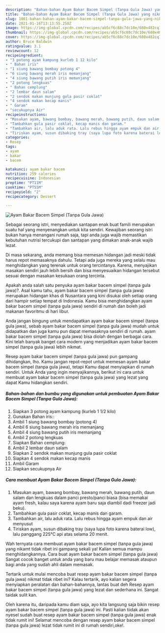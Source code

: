 ```yaml
---
description: "Bahan-bahan Ayam Bakar Bacem Simpel (Tanpa Gula Jawa) yang nikmat dan Mudah Dibuat"
title: "Bahan-bahan Ayam Bakar Bacem Simpel (Tanpa Gula Jawa) yang nikmat dan Mudah Dibuat"
slug: 1001-bahan-bahan-ayam-bakar-bacem-simpel-tanpa-gula-jawa-yang-nikmat-dan-mudah-dibuat
date: 2021-01-16T13:13:55.258Z
image: https://img-global.cpcdn.com/recipes/ab5cf6c88c7dc10e/680x482cq70/ayam-bakar-bacem-simpel-tanpa-gula-jawa-foto-resep-utama.jpg
thumbnail: https://img-global.cpcdn.com/recipes/ab5cf6c88c7dc10e/680x482cq70/ayam-bakar-bacem-simpel-tanpa-gula-jawa-foto-resep-utama.jpg
cover: https://img-global.cpcdn.com/recipes/ab5cf6c88c7dc10e/680x482cq70/ayam-bakar-bacem-simpel-tanpa-gula-jawa-foto-resep-utama.jpg
author: Bruce Baldwin
ratingvalue: 3.1
reviewcount: 12
recipeingredient:
- "3 potong ayam kampung kurleb 1 12 kilo"
- " Bahan iris"
- "1 siung bawang bombay potong 4"
- "6 siung bawang merah iris memanjang"
- "4 siung bawang putih iris memanjang"
- "2 potong lengkuas"
- " Bahan cemplung"
- "2 lembar daun salam"
- "2 sendok makan munjung gula pasir coklat"
- "4 sendok makan kecap manis"
- " Garam"
- "secukupnya Air"
recipeinstructions:
- "Masukan ayam, bawang bombay, bawang merah, bawang putih, daun salam dan lengkuas dalam panci presto/panci biasa (bisa memakai ayam fresh, kalau saya karena ayam baru saja diambil dadi freezer jadi beku)."
- "Tambahkan gula pasir coklat, kecap manis dan garam."
- "Tambahkan air, lalu aduk rata. Lalu rebus hingga ayam empuk dan air menyusut"
- "Tiriskan ayam, susun dibaking tray (saya lupa foto karena baterai low), lalu panggang 225°C api atas selama 20 menit."
categories:
- Resep
tags:
- ayam
- bakar
- bacem

katakunci: ayam bakar bacem 
nutrition: 259 calories
recipecuisine: Indonesian
preptime: "PT11M"
cooktime: "PT55M"
recipeyield: "2"
recipecategory: Dessert

---
```



![Ayam Bakar Bacem Simpel (Tanpa Gula Jawa)](https://img-global.cpcdn.com/recipes/ab5cf6c88c7dc10e/680x482cq70/ayam-bakar-bacem-simpel-tanpa-gula-jawa-foto-resep-utama.jpg)

Sebagai seorang istri, menyediakan santapan enak buat famili merupakan suatu hal yang menyenangkan untuk kita sendiri. Kewajiban seorang istri bukan hanya menangani rumah saja, tapi anda juga wajib memastikan kebutuhan nutrisi tercukupi dan santapan yang dimakan anak-anak wajib lezat.

Di masa  sekarang, anda memang bisa memesan hidangan jadi meski tidak harus repot memasaknya dahulu. Tetapi ada juga mereka yang selalu mau menghidangkan yang terenak untuk orang tercintanya. Karena, menyajikan masakan sendiri jauh lebih bersih dan bisa menyesuaikan hidangan tersebut sesuai dengan masakan kesukaan orang tercinta. 



Apakah anda salah satu penyuka ayam bakar bacem simpel (tanpa gula jawa)?. Asal kamu tahu, ayam bakar bacem simpel (tanpa gula jawa) merupakan hidangan khas di Nusantara yang kini disukai oleh setiap orang dari hampir setiap tempat di Indonesia. Kamu bisa menghidangkan ayam bakar bacem simpel (tanpa gula jawa) sendiri di rumah dan boleh jadi makanan favoritmu di hari libur.

Anda jangan bingung untuk mendapatkan ayam bakar bacem simpel (tanpa gula jawa), sebab ayam bakar bacem simpel (tanpa gula jawa) mudah untuk didapatkan dan juga kamu pun dapat memasaknya sendiri di rumah. ayam bakar bacem simpel (tanpa gula jawa) bisa diolah dengan berbagai cara. Kini telah banyak banget cara modern yang menjadikan ayam bakar bacem simpel (tanpa gula jawa) lebih nikmat.

Resep ayam bakar bacem simpel (tanpa gula jawa) pun gampang dihidangkan, lho. Kamu jangan repot-repot untuk memesan ayam bakar bacem simpel (tanpa gula jawa), tetapi Kamu dapat menyiapkan di rumah sendiri. Untuk Anda yang ingin menyajikannya, berikut ini cara untuk membuat ayam bakar bacem simpel (tanpa gula jawa) yang lezat yang dapat Kamu hidangkan sendiri.

<!--inarticleads1-->

##### Bahan-bahan dan bumbu yang digunakan untuk pembuatan Ayam Bakar Bacem Simpel (Tanpa Gula Jawa):

1. Siapkan 3 potong ayam kampung (kurleb 1 1/2 kilo)
1. Gunakan  Bahan iris::
1. Ambil 1 siung bawang bombay (potong 4)
1. Ambil 6 siung bawang merah iris memanjang
1. Ambil 4 siung bawang putih iris memanjang
1. Ambil 2 potong lengkuas
1. Siapkan  Bahan cemplung:
1. Ambil 2 lembar daun salam
1. Siapkan 2 sendok makan munjung gula pasir coklat
1. Siapkan 4 sendok makan kecap manis
1. Ambil  Garam
1. Siapkan secukupnya Air




<!--inarticleads2-->

##### Cara membuat Ayam Bakar Bacem Simpel (Tanpa Gula Jawa):

1. Masukan ayam, bawang bombay, bawang merah, bawang putih, daun salam dan lengkuas dalam panci presto/panci biasa (bisa memakai ayam fresh, kalau saya karena ayam baru saja diambil dadi freezer jadi beku).
1. Tambahkan gula pasir coklat, kecap manis dan garam.
1. Tambahkan air, lalu aduk rata. Lalu rebus hingga ayam empuk dan air menyusut
1. Tiriskan ayam, susun dibaking tray (saya lupa foto karena baterai low), lalu panggang 225°C api atas selama 20 menit.




Wah ternyata cara membuat ayam bakar bacem simpel (tanpa gula jawa) yang nikamt tidak ribet ini gampang sekali ya! Kalian semua mampu menghidangkannya. Cara buat ayam bakar bacem simpel (tanpa gula jawa) Sangat cocok banget untuk anda yang baru mau belajar memasak ataupun bagi anda yang sudah ahli dalam memasak.

Tertarik untuk mulai mencoba buat resep ayam bakar bacem simpel (tanpa gula jawa) nikmat tidak ribet ini? Kalau tertarik, ayo kalian segera menyiapkan peralatan dan bahan-bahannya, lantas buat deh Resep ayam bakar bacem simpel (tanpa gula jawa) yang lezat dan sederhana ini. Sangat taidak sulit kan. 

Oleh karena itu, daripada kamu diam saja, ayo kita langsung saja bikin resep ayam bakar bacem simpel (tanpa gula jawa) ini. Pasti kalian tiidak akan nyesel sudah buat resep ayam bakar bacem simpel (tanpa gula jawa) enak tidak rumit ini! Selamat mencoba dengan resep ayam bakar bacem simpel (tanpa gula jawa) lezat tidak rumit ini di rumah sendiri,oke!.

